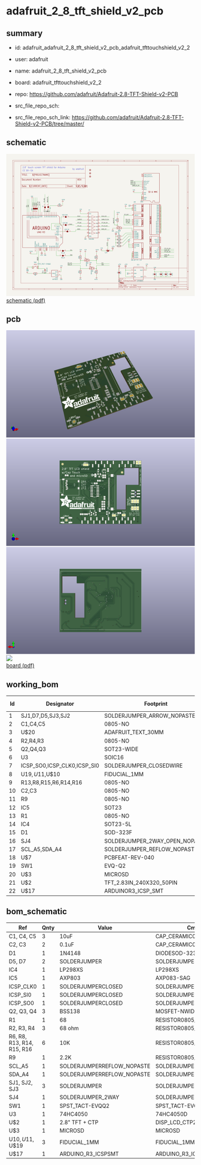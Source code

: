 # adafruit_2_8_tft_shield_v2_pcb
 
## summary 
* id: adafruit_adafruit_2_8_tft_shield_v2_pcb_adafruit_tfttouchshield_v2_2
* user: adafruit
* name: adafruit_2_8_tft_shield_v2_pcb
* board: adafruit_tfttouchshield_v2_2
* repo: https://github.com/adafruit/Adafruit-2.8-TFT-Shield-v2-PCB



* src_file_repo_sch: 
* src_file_repo_sch_link: https://github.com/adafruit/Adafruit-2.8-TFT-Shield-v2-PCB/tree/master/

## schematic  
![](working_schematic_600.png)  
[schematic (pdf)](working_schematic.pdf)  

## pcb  
![](working_3d_600.png) 
![](working_3d_front_600.png)  
![](working_3d_back_600.png)  
![](working_600.png)  
[board (pdf)](working.pdf)  

## working_bom
| Id | Designator | Footprint | Quantity | Designation | Supplier and ref |  | None | 
| --- | --- | --- | --- | --- | --- | --- | --- | 
| 1 | SJ1,D7,D5,SJ3,SJ2 | SOLDERJUMPER_ARROW_NOPASTE | 5 |  |  |  | [''] | 
| 2 | C1,C4,C5 | 0805-NO | 3 | 10uF |  |  | [''] | 
| 3 | U$20 | ADAFRUIT_TEXT_30MM | 1 |  |  |  | [''] | 
| 4 | R2,R4,R3 | 0805-NO | 3 | 68 ohm |  |  | [''] | 
| 5 | Q2,Q4,Q3 | SOT23-WIDE | 3 | BSS138 |  |  | [''] | 
| 6 | U3 | SOIC16 | 1 | 74HC4050 |  |  | [''] | 
| 7 | ICSP_SO0,ICSP_CLK0,ICSP_SI0 | SOLDERJUMPER_CLOSEDWIRE | 3 |  |  |  | [''] | 
| 8 | U$19,U$11,U$10 | FIDUCIAL_1MM | 3 | FIDUCIAL_1MM |  |  | [''] | 
| 9 | R13,R8,R15,R6,R14,R16 | 0805-NO | 6 | 10K |  |  | [''] | 
| 10 | C2,C3 | 0805-NO | 2 | 0.1uF |  |  | [''] | 
| 11 | R9 | 0805-NO | 1 | 2.2K |  |  | [''] | 
| 12 | IC5 | SOT23 | 1 | AXP803 |  |  | [''] | 
| 13 | R1 | 0805-NO | 1 | 68 |  |  | [''] | 
| 14 | IC4 | SOT23-5L | 1 | MIC5225-3.3 |  |  | [''] | 
| 15 | D1 | SOD-323F | 1 | 1N4148 |  |  | [''] | 
| 16 | SJ4 | SOLDERJUMPER_2WAY_OPEN_NOPASTE | 1 |  |  |  | [''] | 
| 17 | SCL_A5,SDA_A4 | SOLDERJUMPER_REFLOW_NOPASTE | 2 |  |  |  | [''] | 
| 18 | U$7 | PCBFEAT-REV-040 | 1 |  |  |  | [''] | 
| 19 | SW1 | EVQ-Q2 | 1 | SPST_TACT-EVQQ2 |  |  | [''] | 
| 20 | U$3 | MICROSD | 1 | MICROSD |  |  | [''] | 
| 21 | U$2 | TFT_2.83IN_240X320_50PIN | 1 | 2.8 TFT + CTP" |  |  | [''] | 
| 22 | U$17 | ARDUINOR3_ICSP_SMT | 1 | ARDUINO_R3_ICSPSMT |  |  | [''] | 


## bom_schematic
| Ref | Qnty | Value | Cmp name | Footprint | Description | Vendor | DNP | 
| --- | --- | --- | --- | --- | --- | --- | --- | 
| C1, C4, C5 | 3 | 10uF | CAP_CERAMIC0805-NOOUTLINE | working:0805-NO |  |  |  | 
| C2, C3 | 2 | 0.1uF | CAP_CERAMIC0805-NOOUTLINE | working:0805-NO |  |  |  | 
| D1 | 1 | 1N4148 | DIODESOD-323F | working:SOD-323F |  |  |  | 
| D5, D7 | 2 | SOLDERJUMPER | SOLDERJUMPER | working:SOLDERJUMPER_ARROW_NOPASTE |  |  |  | 
| IC4 | 1 | LP298XS | LP298XS | working:SOT23-5L |  |  |  | 
| IC5 | 1 | AXP803 | AXP083-SAG | working:SOT23 |  |  |  | 
| ICSP_CLK0 | 1 | SOLDERJUMPERCLOSED | SOLDERJUMPERCLOSED | working:SOLDERJUMPER_CLOSEDWIRE |  |  |  | 
| ICSP_SI0 | 1 | SOLDERJUMPERCLOSED | SOLDERJUMPERCLOSED | working:SOLDERJUMPER_CLOSEDWIRE |  |  |  | 
| ICSP_SO0 | 1 | SOLDERJUMPERCLOSED | SOLDERJUMPERCLOSED | working:SOLDERJUMPER_CLOSEDWIRE |  |  |  | 
| Q2, Q3, Q4 | 3 | BSS138 | MOSFET-NWIDE | working:SOT23-WIDE |  |  |  | 
| R1 | 1 | 68 | RESISTOR0805_NOOUTLINE | working:0805-NO |  |  |  | 
| R2, R3, R4 | 3 | 68 ohm | RESISTOR0805_NOOUTLINE | working:0805-NO |  |  |  | 
| R6, R8, R13, R14, R15, R16 | 6 | 10K | RESISTOR0805_NOOUTLINE | working:0805-NO |  |  |  | 
| R9 | 1 | 2.2K | RESISTOR0805_NOOUTLINE | working:0805-NO |  |  |  | 
| SCL_A5 | 1 | SOLDERJUMPERREFLOW_NOPASTE | SOLDERJUMPERREFLOW_NOPASTE | working:SOLDERJUMPER_REFLOW_NOPASTE |  |  |  | 
| SDA_A4 | 1 | SOLDERJUMPERREFLOW_NOPASTE | SOLDERJUMPERREFLOW_NOPASTE | working:SOLDERJUMPER_REFLOW_NOPASTE |  |  |  | 
| SJ1, SJ2, SJ3 | 3 | SOLDERJUMPER | SOLDERJUMPER | working:SOLDERJUMPER_ARROW_NOPASTE |  |  |  | 
| SJ4 | 1 | SOLDERJUMPER_2WAY | SOLDERJUMPER_2WAY | working:SOLDERJUMPER_2WAY_OPEN_NOPASTE |  |  |  | 
| SW1 | 1 | SPST_TACT-EVQQ2 | SPST_TACT-EVQQ2 | working:EVQ-Q2 |  |  |  | 
| U3 | 1 | 74HC4050 | 74HC4050D | working:SOIC16 |  |  |  | 
| U$2 | 1 | 2.8" TFT + CTP | DISP_LCD_CTP28_SAMPLE | working:TFT_2.83IN_240X320_50PIN |  |  |  | 
| U$3 | 1 | MICROSD | MICROSD | working:MICROSD |  |  |  | 
| U$10, U$11, U$19 | 3 | FIDUCIAL_1MM | FIDUCIAL_1MM | working:FIDUCIAL_1MM |  |  |  | 
| U$17 | 1 | ARDUINO_R3_ICSPSMT | ARDUINO_R3_ICSPSMT | working:ARDUINOR3_ICSP_SMT |  |  |  | 

